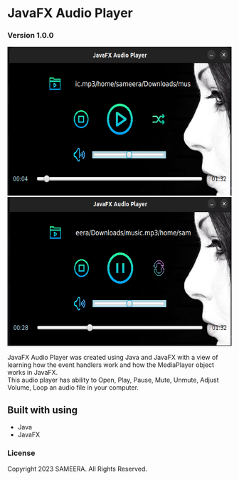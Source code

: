 <!-- ABOUT THE PROJECT -->
# <b>JavaFX Audio Player</b>

### Version 1.0.0
<img src="src/main/resources/other/media1.png" width="608px" height="335px"/>
<img src="src/main/resources/other/media2.png" width="608px" height="335px"/>

<p>JavaFX Audio Player was created using Java and JavaFX with a view of
learning how the event handlers work and how the MediaPlayer object works in JavaFX.<br>
This audio player has ability to Open, Play, Pause, Mute, Unmute, Adjust Volume, Loop an audio file in your computer.
</p>

## Built with using

* Java 
* JavaFX


### License
Copyright 2023 SAMEERA. All Rights Reserved.